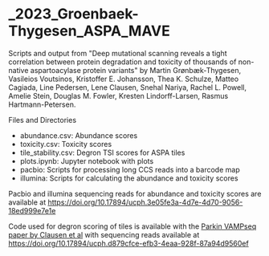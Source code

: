 # _2023_Groenbaek-Thygesen_ASPA_MAVE
Scripts and output from "Deep mutational scanning reveals a tight correlation between protein degradation and toxicity of thousands of non-native aspartoacylase protein variants" by Martin Grønbæk-Thygesen, Vasileios Voutsinos, Kristoffer E. Johansson, Thea K. Schulze, Matteo Cagiada, Line Pedersen, Lene Clausen, Snehal Nariya, Rachel L. Powell, Amelie Stein, Douglas M. Fowler, Kresten Lindorff-Larsen, Rasmus Hartmann-Petersen.

Files and Directories

- abundance.csv: Abundance scores
- toxicity.csv: Toxicity scores
- tile_stability.csv: Degron TSI scores for ASPA tiles
- plots.ipynb: Jupyter notebook with plots
- pacbio: Scripts for processing long CCS reads into a barcode map 
- illumina: Scripts for calculating the abundance and toxicity scores

Pacbio and illumina sequencing reads for abundance and toxicity scores are available at https://doi.org/10.17894/ucph.3e05fe3a-4d7e-4d70-9056-18ed999e7e1e

Code used for degron scoring of tiles is available with the [Parkin VAMPseq paper by Clausen et al](https://github.com/KULL-Centre/_2023_Clausen_parkin_MAVE/tree/d9488dcfdb79329af2fae437d9f9452576d0a2d2/illumina_degron) with sequencing reads available at https://doi.org/10.17894/ucph.d879cfce-efb3-4eaa-928f-87a94d9560ef
